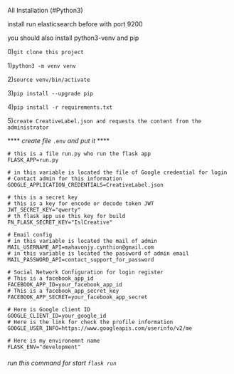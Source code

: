 All Installation (#Python3)

install run elasticsearch before with port 9200
 
you should also install python3-venv and pip

0)`git clone this project`

1)`python3 -m venv venv`

2)`source venv/bin/activate`

3)`pip install --upgrade pip`

4)`pip install -r requirements.txt`

5)`create CreativeLabel.json and requests the content from the administrator`

**** _create file_ `.env` _and put it_ ****

    # this is a file run.py who run the flask app
    FLASK_APP=run.py
    
    # in this variable is located the file of Google credential for login
    # Contact admin for this information
    GOOGLE_APPLICATION_CREDENTIALS=CreativeLabel.json
    
    # this is a secret key
    # this is a key for encode or decode token JWT
    JWT_SECRET_KEY="qwerty"
    # th flask app use this key for build
    FN_FLASK_SECRET_KEY="IslCreative"
    
    # Email config
    # in this variable is located the mail of admin
    MAIL_USERNAME_API=mahavonjy.cynthion@gmail.com
    # in this variable is located the password of admin email
    MAIL_PASSWORD_API=contact_support_for_password
    
    # Social Network Configuration for login register
    # This is a facebook_app_id
    FACEBOOK_APP_ID=your_facebook_app_id
    # This is a facebook_app_secret_key
    FACEBOOK_APP_SECRET=your_facebook_app_secret
    
    # Here is Google client ID
    GOOGLE_CLIENT_ID=your_google_id
    # Here is the link for check the profile information
    GOOGLE_USER_INFO=https://www.googleapis.com/userinfo/v2/me
    
    # Here is my environemnt name
    FLASK_ENV="development"

###### run this command for start `flask run`
